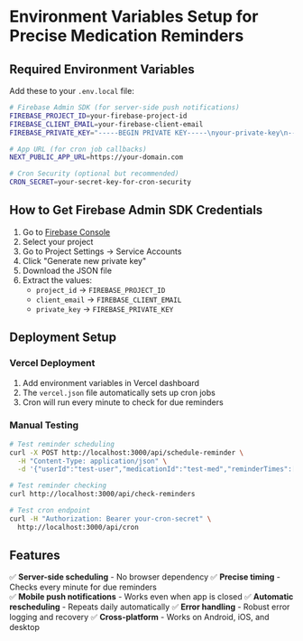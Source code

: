 # Environment Variables Setup for Precise Medication Reminders

## Required Environment Variables

Add these to your `.env.local` file:

```bash
# Firebase Admin SDK (for server-side push notifications)
FIREBASE_PROJECT_ID=your-firebase-project-id
FIREBASE_CLIENT_EMAIL=your-firebase-client-email
FIREBASE_PRIVATE_KEY="-----BEGIN PRIVATE KEY-----\nyour-private-key\n-----END PRIVATE KEY-----\n"

# App URL (for cron job callbacks)
NEXT_PUBLIC_APP_URL=https://your-domain.com

# Cron Security (optional but recommended)
CRON_SECRET=your-secret-key-for-cron-security
```

## How to Get Firebase Admin SDK Credentials

1. Go to [Firebase Console](https://console.firebase.google.com/)
2. Select your project
3. Go to Project Settings → Service Accounts
4. Click "Generate new private key"
5. Download the JSON file
6. Extract the values:
   - `project_id` → `FIREBASE_PROJECT_ID`
   - `client_email` → `FIREBASE_CLIENT_EMAIL`
   - `private_key` → `FIREBASE_PRIVATE_KEY`

## Deployment Setup

### Vercel Deployment
1. Add environment variables in Vercel dashboard
2. The `vercel.json` file automatically sets up cron jobs
3. Cron will run every minute to check for due reminders

### Manual Testing
```bash
# Test reminder scheduling
curl -X POST http://localhost:3000/api/schedule-reminder \
  -H "Content-Type: application/json" \
  -d '{"userId":"test-user","medicationId":"test-med","reminderTimes":["14:30"],"medicationName":"Test Medicine","dosage":"1 tablet"}'

# Test reminder checking
curl http://localhost:3000/api/check-reminders

# Test cron endpoint
curl -H "Authorization: Bearer your-cron-secret" \
  http://localhost:3000/api/cron
```

## Features

✅ **Server-side scheduling** - No browser dependency
✅ **Precise timing** - Checks every minute for due reminders  
✅ **Mobile push notifications** - Works even when app is closed
✅ **Automatic rescheduling** - Repeats daily automatically
✅ **Error handling** - Robust error logging and recovery
✅ **Cross-platform** - Works on Android, iOS, and desktop
